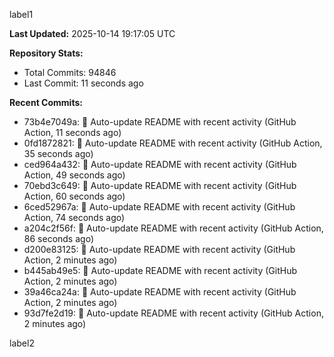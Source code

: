 
label1 
<!-- ACTIVITY_START -->
**Last Updated:** 2025-10-14 19:17:05 UTC

**Repository Stats:**
- Total Commits: 94846
- Last Commit: 11 seconds ago

**Recent Commits:**
- 73b4e7049a: 🤖 Auto-update README with recent activity (GitHub Action, 11 seconds ago)
- 0fd1872821: 🤖 Auto-update README with recent activity (GitHub Action, 35 seconds ago)
- ced964a432: 🤖 Auto-update README with recent activity (GitHub Action, 49 seconds ago)
- 70ebd3c649: 🤖 Auto-update README with recent activity (GitHub Action, 60 seconds ago)
- 6ced52967a: 🤖 Auto-update README with recent activity (GitHub Action, 74 seconds ago)
- a204c2f56f: 🤖 Auto-update README with recent activity (GitHub Action, 86 seconds ago)
- d200e83125: 🤖 Auto-update README with recent activity (GitHub Action, 2 minutes ago)
- b445ab49e5: 🤖 Auto-update README with recent activity (GitHub Action, 2 minutes ago)
- 39a46ca24a: 🤖 Auto-update README with recent activity (GitHub Action, 2 minutes ago)
- 93d7fe2d19: 🤖 Auto-update README with recent activity (GitHub Action, 2 minutes ago)
<!-- ACTIVITY_END -->

label2
